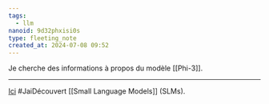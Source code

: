 ```yaml
---
tags:
  - llm
nanoid: 9d32phxisi0s
type: fleeting_note
created_at: 2024-07-08 09:52
---
```

Je cherche des informations à propos du modèle [[Phi-3]].

---

[Ici]() #JaiDécouvert  [[Small Language Models]] (SLMs).

